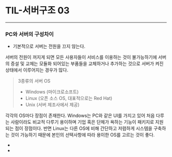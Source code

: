 # TIL-서버구조 03

---

### PC와 서버의 구성차이

- 기본적으로 서버는 전원을 끄지 않는다.

서버의 전원이 꺼지게 되면 모든 사용자들이 서비스를 이용하는 것이 불가능하기에 서버의 증설 및 교체는 모듈화 되어있는 부품들을 교체하거나 추가하는 것으로 서버가 켜진 상태에서 이루어지는 경우가 많다. 

> 3종류의 서버 OS
>
> - Windows (마이크로소프트)
> - Linux (오픈 소스 OS, 대표적으로는 Red Hat)
> - Unix (서버 제조사에서 제공)

각각의 OS마다 장점이 존재한다. Windows는 PC와 같은 UI를 가지고 있어 처음 다루는 사람이라도 비교적 다루기 용이하며 기업 혹은 단체가 욕하는 기능이 패키지로 지원되는 점이 장점이다. 반면 Linux는 다른 OS에 비해 간단하고 저렴하게 시스템을 구축하는 것이 가능하기 때문에 본인의 선택사항에 따라 용이한 OS를 고르는 것이 좋다.

- 
- 